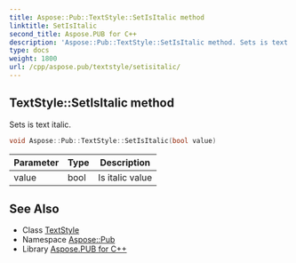 ```yaml
---
title: Aspose::Pub::TextStyle::SetIsItalic method
linktitle: SetIsItalic
second_title: Aspose.PUB for C++
description: 'Aspose::Pub::TextStyle::SetIsItalic method. Sets is text italic in C++.'
type: docs
weight: 1800
url: /cpp/aspose.pub/textstyle/setisitalic/
---
```

## TextStyle::SetIsItalic method


Sets is text italic.

```cpp
void Aspose::Pub::TextStyle::SetIsItalic(bool value)
```


| Parameter | Type | Description |
| --- | --- | --- |
| value | bool | Is italic value |

## See Also

* Class [TextStyle](../)
* Namespace [Aspose::Pub](../../)
* Library [Aspose.PUB for C++](../../../)
